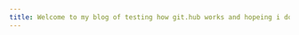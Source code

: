 ```yaml
---
title: Welcome to my blog of testing how git.hub works and hopeing i don't blow a fuse in my head going crasy in look for the simple edit button
---
```


